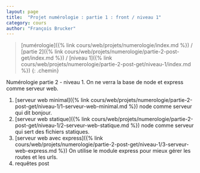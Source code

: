 ```yaml
---
layout: page
title:  "Projet numérologie : partie 1 : front / niveau 1"
category: cours
author: "François Brucker"
---
```


> [numérologie]({% link cours/web/projets/numerologie/index.md %}) / [partie 2]({% link cours/web/projets/numerologie/partie-2-post-get/index.md %}) / [niveau 1]({% link cours/web/projets/numerologie/partie-2-post-get/niveau-1/index.md %})
{: .chemin}

Numérologie partie 2 - niveau 1. On ne verra la base de node et express comme serveur web.

1. [serveur web minimal]({% link cours/web/projets/numerologie/partie-2-post-get/niveau-1/1-serveur-web-minimal.md %}) node comme serveur qui dit bonjour.
2. [serveur web statique]({% link cours/web/projets/numerologie/partie-2-post-get/niveau-1/2-serveur-web-statique.md %}) node comme serveur qui sert des fichiers statiques.
3. [serveur web avec express]({% link cours/web/projets/numerologie/partie-2-post-get/niveau-1/3-serveur-web-express.md %}) On utilise le module express pour mieux gérer les routes et les urls.
4. requêtes post
